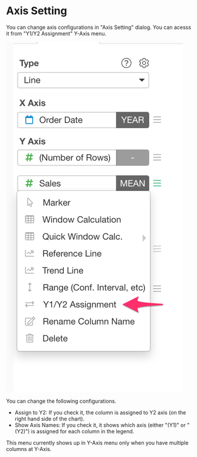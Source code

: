 # Axis Setting
 
You can change axis configurations in "Axis Setting" dialog. You can acesss it from "Y1/Y2 Assignment" Y-Axis menu. 

![](images/axis-setting-dialog1.png)

You can change the following configurations.

* Assign to Y2: If you check it, the column is assigned to Y2 axis (on the right hand side of the chart).
* Show Axis Names: If you check it, it shows which axis (either "(Y1)" or "(Y2)") is assigned for each column in the legend.

This menu currently shows up in Y-Axis menu only when you have multiple columns at Y-Axis.  
